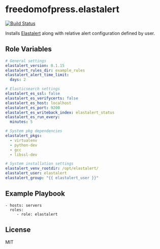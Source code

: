 freedomofpress.elastalert
=========================
[![Build Status](https://circleci.com/gh/freedomofpress/ansible-role-elastalert/tree/master.svg?style=shield&circle-token=3501da547351c9998213598b4c91c73f24815261)](https://circleci.com/gh/freedomofpress/ansible-role-elastalert)

Installs [Elastalert](https://github.com/Yelp/elastalert) along with relative alert configuration defined by user.

Role Variables
--------------

```yaml
# General settings
elastalert_version: 0.1.15
elastalert_rules_dir: example_rules
elastalert_alert_time_limit:
  days: 2

# Elasticsearch settings
elastalert_es_ssl: false
elastalert_es_verifycerts: false
elastalert_es_host: localhost
elastalert_es_port: 9200
elastalert_es_writeback_index: elastalert_status
elastalert_es_run_every:
  minutes: 5

# System pkg dependencies
elastalert_pkgs:
  - virtualenv
  - python-dev
  - gcc
  - libssl-dev

# System installation settings
elastalert_venv_rootdir: /opt/elastalert/
elastalert_user: elastalert
elastalert_group: "{{ elastalert_user }}"
```

Example Playbook
----------------

    - hosts: servers
      roles:
         - role: elastalert

License
-------

MIT
